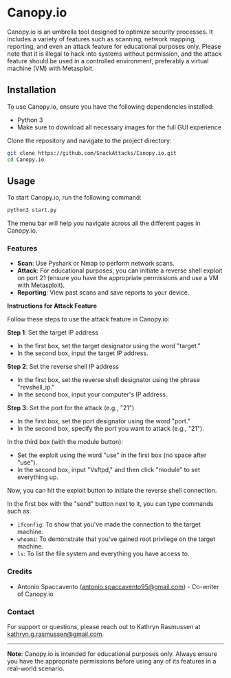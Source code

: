 # Canopy.io
Canopy.io is an umbrella tool designed to optimize security processes. It includes a variety of features such as scanning, network mapping, reporting, and even an attack feature for educational purposes only. Please note that it is illegal to hack into systems without permission, and the attack feature should be used in a controlled environment, preferably a virtual machine (VM) with Metasploit.

## Installation

To use Canopy.io, ensure you have the following dependencies installed:

- Python 3
- Make sure to download all necessary images for the full GUI experience

Clone the repository and navigate to the project directory:

```bash
git clone https://github.com/SnackAttacks/Canopy.io.git
cd Canopy.io
```

## Usage

To start Canopy.io, run the following command:

```bash
python3 start.py
```

The menu bar will help you navigate across all the different pages in Canopy.io.

### Features

- **Scan**: Use Pyshark or Nmap to perform network scans.
- **Attack**: For educational purposes, you can initiate a reverse shell exploit on port 21 (ensure you have the appropriate permissions and use a VM with Metasploit).
- **Reporting**: View past scans and save reports to your device.

**Instructions for Attack Feature**

Follow these steps to use the attack feature in Canopy.io:

**Step 1**: Set the target IP address
- In the first box, set the target designator using the word "target."
- In the second box, input the target IP address.

**Step 2**: Set the reverse shell IP address
- In the first box, set the reverse shell designator using the phrase "revshell_ip."
- In the second box, input your computer's IP address.

**Step 3**: Set the port for the attack (e.g., "21")
- In the first box, set the port designator using the word "port."
- In the second box, specify the port you want to attack (e.g., "21").

In the third box (with the module button):
- Set the exploit using the word "use" in the first box (no space after "use").
- In the second box, input "Vsftpd," and then click "module" to set everything up.

Now, you can hit the exploit button to initiate the reverse shell connection.

In the first box with the "send" button next to it, you can type commands such as:
- `ifconfig`: To show that you've made the connection to the target machine.
- `whoami`: To demonstrate that you've gained root privilege on the target machine.
- `ls`: To list the file system and everything you have access to.

### Credits

- Antonio Spaccavento (antonio.spaccavento95@gmail.com) - Co-writer of Canopy.io

### Contact

For support or questions, please reach out to Kathryn Rasmussen at kathryn.g.rasmussen@gmail.com.

---

**Note**: Canopy.io is intended for educational purposes only. Always ensure you have the appropriate permissions before using any of its features in a real-world scenario.
